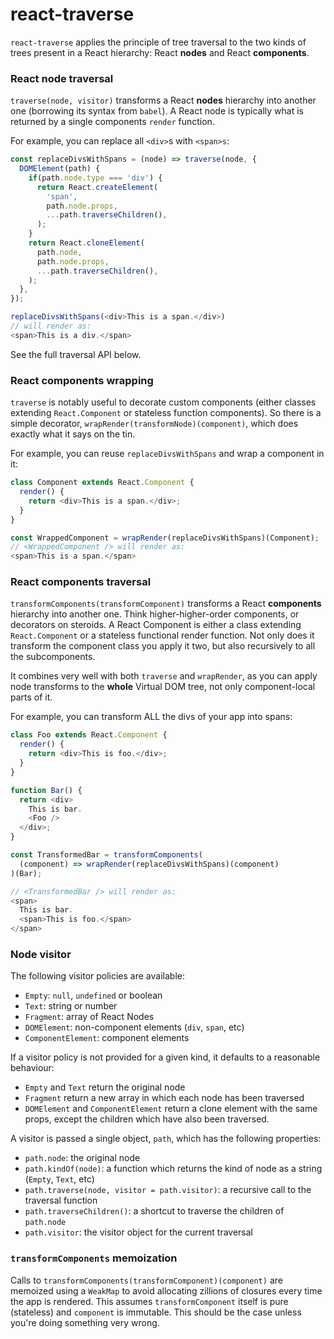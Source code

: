 react-traverse
==============

`react-traverse` applies the principle of tree traversal to the two kinds of trees present in a React hierarchy:
React **nodes** and React **components**.

### React **node** traversal

`traverse(node, visitor)` transforms a React **nodes** hierarchy into another one
(borrowing its syntax from `babel`). A React node is typically what is returned by a single components `render`
function.

For example, you can replace all `<div>`s with `<span>s`:

```js
const replaceDivsWithSpans = (node) => traverse(node, {
  DOMElement(path) {
    if(path.node.type === 'div') {
      return React.createElement(
        'span',
        path.node.props,
        ...path.traverseChildren(),
      );
    }
    return React.cloneElement(
      path.node,
      path.node.props,
      ...path.traverseChildren(),
    );
  },
});

replaceDivsWithSpans(<div>This is a span.</div>)
// will render as:
<span>This is a div.</span>
```

See the full traversal API below.

### React **components** wrapping

`traverse` is notably useful to decorate custom components (either classes extending `React.Component` or stateless
function components). So there is a simple decorator, `wrapRender(transformNode)(component)`, which does exactly what
it says on the tin.

For example, you can reuse `replaceDivsWithSpans` and wrap a component in it:

```js
class Component extends React.Component {
  render() {
    return <div>This is a span.</div>;
  }
}

const WrappedComponent = wrapRender(replaceDivsWithSpans)(Component);
// <WrappedComponent /> will render as:
<span>This is a span.</span>
```

### React **components** traversal

`transformComponents(transformComponent)` transforms a React **components** hierarchy into another one. Think
higher-higher-order components, or decorators on steroids. A React Component is either a class extending
`React.Component` or a stateless functional render function. Not only does it transform the component class you apply
it two, but also recursively to all the subcomponents.

It combines very well with both `traverse` and `wrapRender`, as you can apply node transforms to the **whole**
Virtual DOM tree, not only component-local parts of it.

For example, you can transform ALL the divs of your app into spans:

```js
class Foo extends React.Component {
  render() {
    return <div>This is foo.</div>;
  }
}

function Bar() {
  return <div>
    This is bar.
    <Foo />
  </div>;
}

const TransformedBar = transformComponents(
  (component) => wrapRender(replaceDivsWithSpans)(component)
)(Bar);

// <TransformedBar /> will render as:
<span>
  This is bar.
  <span>This is foo.</span>
</span>
```


### Node visitor

The following visitor policies are available:

- `Empty`: `null`, `undefined` or boolean
- `Text`: string or number
- `Fragment`: array of React Nodes
- `DOMElement`: non-component elements (`div`, `span`, etc)
- `ComponentElement`: component elements

If a visitor policy is not provided for a given kind, it defaults to a reasonable behaviour:
- `Empty` and `Text` return the original node
- `Fragment` return a new array in which each node has been traversed
- `DOMElement` and `ComponentElement` return a clone element with the same props,
except the children which have also been traversed.

A visitor is passed a single object, `path`, which has the following properties:

- `path.node`: the original node
- `path.kindOf(node)`: a function which returns the kind of node as a string (`Empty`, `Text`, etc)
- `path.traverse(node, visitor = path.visitor)`: a recursive call to the traversal function
- `path.traverseChildren()`: a shortcut to traverse the children of `path.node`
- `path.visitor`: the visitor object for the current traversal

### `transformComponents` memoization

Calls to `transformComponents(transformComponent)(component)` are memoized using a `WeakMap` to avoid allocating
zillions of closures every time the app is rendered. This assumes `transformComponent` itself is pure (stateless) and
`component` is immutable. This should be the case unless you're doing something very wrong.
